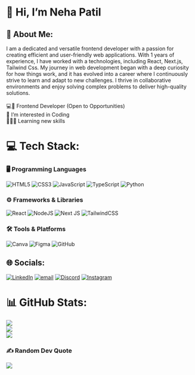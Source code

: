 # 👋 Hi, I’m Neha Patil
## 💫 About Me:
I am a dedicated and versatile frontend developer with a passion for creating efficient and user-friendly web applications. With 1 years of experience, I have worked with a technologies, including React, Next.js, Tailwind Css. 
My journey in web development began with a deep curiosity for how things work, and it has evolved into a career where I continuously strive to learn and adapt to new challenges. I thrive in collaborative environments and enjoy solving complex problems to deliver high-quality solutions.
<br><br>💻🚀 Frontend Developer (Open to Opportunities)
<br>👀 I’m interested in Coding
<br> 👩🏻‍💻 Learning new skills 


# 💻 Tech Stack:
### 🖥️ Programming Languages
![HTML5](https://img.shields.io/badge/html5-%23E34F26.svg?style=flat&logo=html5&logoColor=white)  ![CSS3](https://img.shields.io/badge/css3-%231572B6.svg?style=flat&logo=css3&logoColor=white) ![JavaScript](https://img.shields.io/badge/javascript-%23323330.svg?style=flat&logo=javascript&logoColor=%23F7DF1E) ![TypeScript](https://img.shields.io/badge/typescript-%23007ACC.svg?style=flat&logo=typescript&logoColor=white) ![Python](https://img.shields.io/badge/python-3670A0?style=flat&logo=python&logoColor=ffdd54)   
### ⚙️ Frameworks & Libraries
![React](https://img.shields.io/badge/react-%2320232a.svg?style=flat&logo=react&logoColor=%2361DAFB) ![NodeJS](https://img.shields.io/badge/node.js-6DA55F?style=flat&logo=node.js&logoColor=white) ![Next JS](https://img.shields.io/badge/Next-black?style=flat&logo=next.js&logoColor=white) ![TailwindCSS](https://img.shields.io/badge/tailwindcss-%2338B2AC.svg?style=flat&logo=tailwind-css&logoColor=white)
### 🛠️ Tools & Platforms
![Canva](https://img.shields.io/badge/Canva-%2300C4CC.svg?style=flat&logo=Canva&logoColor=white)  ![Figma](https://img.shields.io/badge/figma-%23F24E1E.svg?style=flat&logo=figma&logoColor=white) ![GitHub](https://img.shields.io/badge/github-%23121011.svg?style=flat&logo=github&logoColor=white) 


## 🌐 Socials:
[![LinkedIn](https://img.shields.io/badge/LinkedIn-%230077B5.svg?logo=linkedin&logoColor=white)](https://linkedin.com/in/linkedin.com/in/neha-patil01) [![email](https://img.shields.io/badge/Email-D14836?logo=gmail&logoColor=white)](mailto:dev.nehapatil@gmail.com) [![Discord](https://img.shields.io/badge/Discord-%237289DA.svg?logo=discord&logoColor=white)](https://discord.gg/devneha_102) [![Instagram](https://img.shields.io/badge/Instagram-%23E4405F.svg?logo=Instagram&logoColor=white)](https://instagram.com/nehuu_102) 


# 📊 GitHub Stats:
![](https://github-readme-stats.vercel.app/api?username=patilnehu&theme=transparent&hide_border=false&include_all_commits=true&count_private=false)<br/>
![](https://nirzak-streak-stats.vercel.app/?user=patilnehu&theme=transparent&hide_border=false)<br/>
![](https://github-readme-stats.vercel.app/api/top-langs/?username=patilnehu&theme=transparent&hide_border=false&include_all_commits=true&count_private=false&layout=compact)

### ✍️ Random Dev Quote
![](https://quotes-github-readme.vercel.app/api?type=horizontal&theme=radical)

